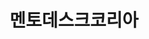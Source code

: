 ---
id: 10
title: 멘토데스크코리아
caption: 주식 리딩 서비스 제공 플랫폼
url: https://leaderscpa.com/merchant/mentordesk/
type: Website
role: My part - 100%
device: PC, Mobile
---